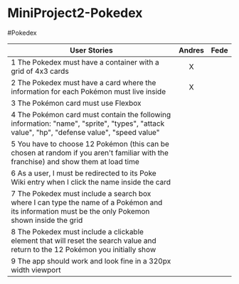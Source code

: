 # MiniProject2-Pokedex

#Pokedex

| User Stories                                                                                                                                      | Andres | Fede |
| ------------------------------------------------------------------------------------------------------------------------------------------------- | :----: | ---: |
| 1 The Pokedex must have a container with a grid of 4x3 cards                                                                                      |   X    |      |
| 2 The Pokedex must have a card where the information for each Pokémon must live inside                                                            |   X    |      |
| 3 The Pokémon card must use Flexbox                                                                                                               |        |      |
| 4 The Pokémon card must contain the following information: "name", "sprite", "types", "attack value", "hp", "defense value", "speed value"        |        |      |
| 5 You have to choose 12 Pokémon (this can be chosen at random if you aren't familiar with the franchise) and show them at load time               |        |      |
| 6 As a user, I must be redirected to its Poke Wiki entry when I click the name inside the card                                                    |        |      |
| 7 The Pokedex must include a search box where I can type the name of a Pokémon and its information must be the only Pokemon shown inside the grid |        |      |
| 8 The Pokedex must include a clickable element that will reset the search value and return to the 12 Pokémon you initially show                   |        |      |
| 9 The app should work and look fine in a 320px width viewport                                                                                     |        |      |
